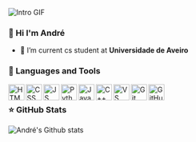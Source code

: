 ![Intro GIF](intro.gif)

### 👋 Hi I'm André

- 🌱 I’m current cs student at **Universidade de Aveiro**

### 📐 Languages and Tools

<img align="left" height="32px" width="32px" alt="HTML logo" src="https://bit.ly/3gP4Qgx">
<img align="left" height="32px" width="32px" alt="CSS logo" src="https://bit.ly/37iML7j">
<img align="left" height="32px" width="32px" alt="JS logo" src="https://bit.ly/3r1kzxY">
<img align="left" height="32px" width="32px" alt="Python logo" src="https://bit.ly/3nk4bGw">
<img align="left" height="32px" width="32px" alt="Java logo" src="https://external-content.duckduckgo.com/iu/?u=https%3A%2F%2Flogos-download.com%2Fwp-content%2Fuploads%2F2016%2F10%2FJava_logo.png&f=1&nofb=1&ipt=175588a40474b82c485d484a578f16345649593589dae8f0b8c4e2955b6dff85&ipo=images">
<img align="left" height="32px" width="32px" alt="C++ logo" src="https://external-content.duckduckgo.com/iu/?u=https%3A%2F%2Fraw.githubusercontent.com%2Fisocpp%2Flogos%2Fmaster%2Fcpp_logo.png&f=1&nofb=1&ipt=382b2f2539b91050773395eeff1f620dfb1afa07b55a351d5ba1f31d705e2cbb&ipo=images">
<img align="left" height="32px" width="32px" alt="VS Сode logo" src="https://bit.ly/3qZmQcU">
<img align="left" height="32px" width="32px" alt="Git logo" src="https://bit.ly/34ayuYn">
<img align="left" height="32px" width="32px" alt="GitHub logo" src="https://external-content.duckduckgo.com/iu/?u=https%3A%2F%2Fpngimg.com%2Fuploads%2Fgithub%2Fgithub_PNG40.png&f=1&nofb=1&ipt=c81042ac095143e270f10267eb07e26d0bc942251669167666932482e922b4c0&ipo=images">

<br/>

### ⭐ GitHub Stats

![André's Github stats](https://github-readme-stats.vercel.app/api?username=xAdSFx&theme=dark&show_icons=true&hide_border=true&count_private=true)
